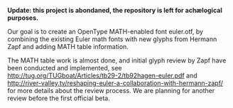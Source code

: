 **Update: this project is abondaned, the repository is left for achælogical
purposes.**

Our goal is to create an OpenType MATH-enabled font euler.otf, by
combining the existing Euler math fonts with new glyphs from Hermann
Zapf and adding MATH table information.

The MATH table work is almost done, and initial glyph review by Zapf
have been conducted and implemented, see
http://tug.org/TUGboat/Articles/tb29-2/tb92hagen-euler.pdf and
http://river-valley.tv/reshaping-euler-a-collaboration-with-hermann-zapf/
for more details about the review process. We are planning for another
review before the first official beta.

